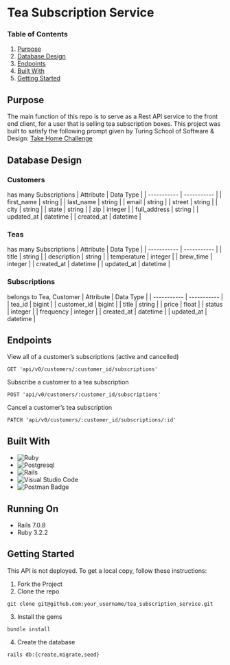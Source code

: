 # Tea Subscription Service

### Table of Contents
1. [Purpose](#purpose)
2. [Database Design](#database-design)
3. [Endpoints](#endpoints)
4. [Built With](#built-with)
5. [Getting Started](#getting-started)

## Purpose
The main function of this repo is to serve as a Rest API service to the front end client, for a user that is selling tea subscription boxes. This project was built to satisfy the following prompt given by Turing School of Software & Design: [Take Home Challenge](https://mod4.turing.edu/projects/take_home/take_home_be)

## Database Design

### Customers
has many Subscriptions
| Attribute   |  Data Type  |
| ----------- | ----------- |
| first_name      | string       |
| last_name   | string   |
| email   | string   |
| street   | string   |
| city   | string   |
| state   | string   |
| zip   | integer   |
| full_address   | string   |
| updated_at   | datetime   |
| created_at   | datetime   |

### Teas
has many Subscriptions
| Attribute   |  Data Type  |
| ----------- | ----------- |
| title      | string       |
| description   | string   |
| temperature   | integer   |
| brew_time   | integer   |
| created_at   | datetime   |
| updated_at   | datetime   |

### Subscriptions
belongs to Tea, Customer
| Attribute   |  Data Type  |
| ----------- | ----------- |
| tea_id      | bigint       |
| customer_id   | bigint   |
| title   | string   |
| price   | float   |
| status   | integer   |
| frequency   | integer   |
| created_at   | datetime   |
| updated_at   | datetime   |


## Endpoints

View all of a customer’s subscriptions (active and cancelled)
```
GET 'api/v0/customers/:customer_id/subscriptions'
```
Subscribe a customer to a tea subscription
```
POST 'api/v0/customers/:customer_id/subscriptions'
```
Cancel a customer’s tea subscription
```
PATCH 'api/v0/customers/:customer_id/subscriptions/:id'
```

## Built With
* ![Ruby](https://img.shields.io/badge/ruby-%23CC342D.svg?style=for-the-badge&logo=ruby&logoColor=white)
* ![Postgresql](https://img.shields.io/badge/PostgreSQL-316192?style=for-the-badge&logo=postgresql&logoColor=white)
* ![Rails](https://img.shields.io/badge/rails-%23CC0000.svg?style=for-the-badge&logo=ruby-on-rails&logoColor=white)
* ![Visual Studio Code](https://img.shields.io/badge/Visual%20Studio%20Code-0078d7.svg?style=for-the-badge&logo=visual-studio-code&logoColor=white)
* ![Postman Badge](https://img.shields.io/badge/Postman-FF6C37?logo=postman&logoColor=fff&style=for-the-badge)

## Running On
  - Rails 7.0.8
  - Ruby 3.2.2

## Getting Started

This API is not deployed. To get a local copy, follow these instructions:

1. Fork the Project
2. Clone the repo 
``` 
git clone git@github.com:your_username/tea_subscription_service.git 
```
3. Install the gems
```
bundle install
```
4. Create the database
```
rails db:{create,migrate,seed}
```
